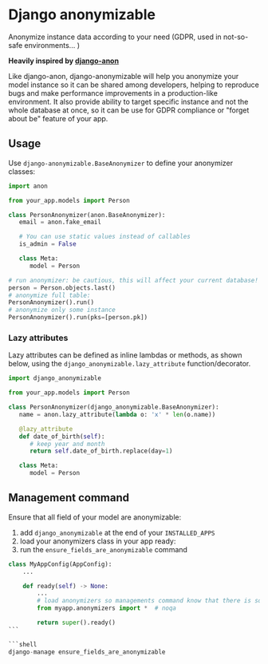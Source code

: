 # Django anonymizable

Anonymize instance data according to your need (GDPR, used in not-so-safe environments... )

**Heavily inspired by [django-anon](https://github.com/Tesorio/django-anon/)**

Like django-anon, django-anonymizable will help you anonymize your model instance so it can be shared among developers, helping to reproduce bugs and make performance improvements in a production-like environment.
It also provide ability to target specific instance and not the whole database at once, so it can be use for GDPR compliance or "forget about be" feature of your app.

## Usage

Use `django-anonymizable.BaseAnonymizer` to define your anonymizer classes:

```py
import anon

from your_app.models import Person

class PersonAnonymizer(anon.BaseAnonymizer):
   email = anon.fake_email

   # You can use static values instead of callables
   is_admin = False

   class Meta:
      model = Person

# run anonymizer: be cautious, this will affect your current database!
person = Person.objects.last()
# anonymize full table:
PersonAnonymizer().run()
# anonymize only some instance
PersonAnonymizer().run(pks=[person.pk])
```

### Lazy attributes

Lazy attributes can be defined as inline lambdas or methods, as shown below, using the `django_anonymizable.lazy_attribute` function/decorator.

```py
import django_anonymizable

from your_app.models import Person

class PersonAnonymizer(django_anonymizable.BaseAnonymizer):
   name = anon.lazy_attribute(lambda o: 'x' * len(o.name))

   @lazy_attribute
   def date_of_birth(self):
      # keep year and month
      return self.date_of_birth.replace(day=1)

   class Meta:
      model = Person
```

## Management command

Ensure that all field of your model are anonymizable:

1. add `django_anonymizable` at the end of your `INSTALLED_APPS`
2. load your anonymizers class in your app ready:
3. run the `ensure_fields_are_anonymizable` command

````py
class MyAppConfig(AppConfig):
    ...

    def ready(self) -> None:
        ...
        # load anonymizers so managements command know that there is some subclasses of BaseAnonymizer
        from myapp.anonymizers import *  # noqa

        return super().ready()
```

```shell
django-manage ensure_fields_are_anonymizable
````
